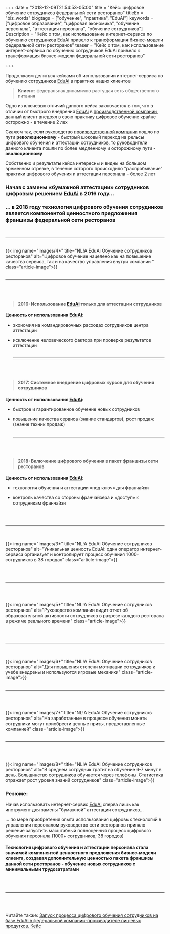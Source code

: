 +++
date = "2018-12-09T21:54:53-05:00"
title = "Кейс: цифровое обучение сотрудников федеральной сети ресторанов"
titleEn = "biz_words"
blogtags = ["обучение", "практика", "EduAi"]
keywords = ["цифровое образование", "цифровая экономика", "обучение персонала", "аттестация персонала", "обучение сотрудников"]
Description = "Кейс о том, как использование интернет-сервиса по обучению сотрудников EduAi привело к трансформация бизнес-модели федеральной сети ресторанов"
teaser = "Кейс о том, как использование интернет-сервиса по обучению сотрудников EduAi привело к трансформация бизнес-модели федеральной сети ресторанов"

+++

Продолжаем делиться кейсами об использовании интернет-сервиса по обучению сотрудников <a href="http://nl-a.ru/eduai/" target="_blank">EduAi</a> в практике наших клиентов

<blockquote><b>Клиент</b>: федеральная динамично растущая сеть общественного питания</blockquote>

Одно из ключевых отличий данного кейса заключается в том, что в отличии от быстрого внедрения <a href="http://nl-a.ru/eduai/" target="_blank">EduAi</a> в <a href="http://nl-a.ru/blog/eduai_case_foodfactory/" target="_blank">производственной компании</a>, данный клиент внедрял в свою практику цифровое обучение крайне осторожно - в течение 2 лех

Скажем так, если руководство <a href="http://nl-a.ru/blog/eduai_case_foodfactory/" target="_blank">производственной компании</a> пошло по пути <b>революционному</b> - быстрый шоковый переход на рельсы цифрового обучения и аттестации сотрудников, то руководители данного клиента пошли по более медленному и осторожному пути - <b>эволюционному</b>

Собственно и результаты кейса интересны и видны на большом временном отрезке, в течение которого происходило "распробывание" практики цифрового обучения и аттестации персонала - более 2 лет

### Начав с замены «бумажной аттестации» сотрудников цифровым решением <a href="http://nl-a.ru/eduai/" target="_blank">EduAi</a> в 2016 году…

### … в 2018 году технология цифрового обучения сотрудников является компонентой ценностного предложения франшизы федеральной сети ресторанов
<br><hr><br>
{{< img name="images/4*" title="NL!A EduAi Обучение сотрудников ресторанов" alt="Цифровое обучение нацелено как на повышение качества сервиса, так и на качество управления внутри компании " class="article-image">}}
<br><br><hr><br><br>
#### <blockquote>2016: Использование <a href="http://nl-a.ru/eduai/" target="_blank">EduAi</a> только для аттестации сотрудников</blockquote>

<b>Ценность от использования <a href="http://nl-a.ru/eduai/" target="_blank">EduAi</a>:</b>

- экономия на командировочных расходах сотрудников центра аттестации

- исключение человеческого фактора при проверке результатов аттестации
<br><br><hr><br><br>
#### <blockquote>2017: Системное внедрение цифровых курсов для обучения сотрудников</blockquote>

<b>Ценность от использования <a href="http://nl-a.ru/eduai/" target="_blank">EduAi</a>:</b>

- быстрое и гарантированное обучение новых сотрудников

- повышение качества сервиса (знание стандартов), рост продаж (знание техник продаж) 
<br><br><hr><br><br>
#### <blockquote>2018: Включение цифрового обучения в пакет франшизы сети ресторанов</blockquote>

<b>Ценность от использования <a href="http://nl-a.ru/eduai/" target="_blank">EduAi</a>:</b>

- технология обучения и аттестации «под ключ» для франчайзи

- контроль качества со стороны франчайзера и «доступ» к сотрудникам франчайзи

<br><br><hr><br><br>
{{< img name="images/3*" title="NL!A EduAi Обучение сотрудников ресторанов" alt="Уникальная ценность EduAi: один оператор интернет-сервиса организует и контролирует процесс обучения 1000+ сотрудников в 38 городах" class="article-image">}}

<br><br><hr><br><br>

{{< img name="images/5*" title="NL!A EduAi Обучение сотрудников ресторанов" alt="Руководство компании видит отчет об образовательной активности сотрудников в разрезе каждого ресторана в режиме реального времени" class="article-image">}}

<br><br><hr><br><br>
{{< img name="images/6*" title="NL!A EduAi Обучение сотрудников ресторанов" alt="Для повышения степени мотивации сотрудников к учебе внедрены и используются игровые механики" class="article-image">}}
<br><br><hr><br><br>

{{< img name="images/7*" title="NL!A EduAi Обучение сотрудников ресторанов" alt="На заработанные в процессе обучения монеты сотрудники могут приобрести ценные призы, предоставленные компанией" class="article-image">}}
<br><br><hr><br><br>

{{< img name="images/8*" title="NL!A EduAi Обучение сотрудников ресторанов" alt="В среднем сотрудник тратит на обучение 6-7 минут в день. Большинство сотрудников обучается через телефоны. Статистика отражает рост уровня знаний сотрудников" class="article-image">}}

### Резюме:
Начав использовать интернет-сервис <a href="http://nl-a.ru/eduai/" target="_blank">EduAi</a> сперва лишь как инструмент для замены "бумажной" аттестации сотрудников...

... по мере приобретения опыта использования цифровых технологий в управлении персоналом руководство сети ресторанов приняло решение запустить масштабный полноценный процесс цифрового обучения персонала (1000+ сотрудников; 38 городов)

#### Технология цифрового обучения и аттестации персонала стала значимой компонентой ценностного предложения бизнес-модели клиента, создавая дополнительную ценностью пакета франшизы данной сети ресторанов - обучение новых сотрудников с минимальными трудозатратами

<br><br><hr><br><br>

Читайте также: <a href="http://localhost:1313/blog/eduai_case_foodfactory/" target="_blank">Запуск процесса цифрового обучения сотрудников на базе EduAi в федеральной компании-производителе пищевых продутков. Кейс</a>